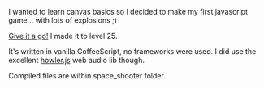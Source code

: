I wanted to learn canvas basics so I decided to make my first javascript game... with lots of explosions ;)

[Give it a go!](http://oldboyfx.com/space_shooter/) I made it to level 25.

It's written in vanilla CoffeeScript, no frameworks were used. I did use the excellent [howler.js](http://goldfirestudios.com/blog/104/howler.js-Modern-Web-Audio-Javascript-Library) web audio lib though.

Compiled files are within space_shooter folder.
